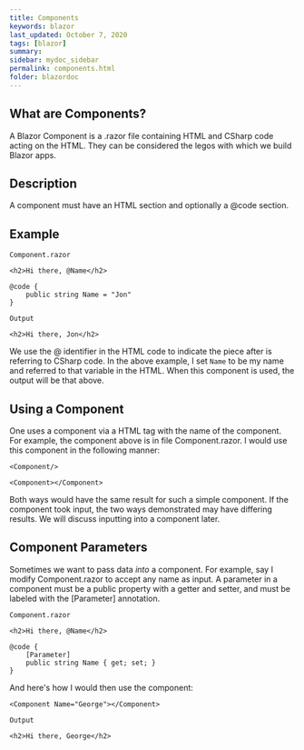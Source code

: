 ```yaml
---
title: Components
keywords: blazor
last_updated: October 7, 2020
tags: [blazor]
summary: 
sidebar: mydoc_sidebar
permalink: components.html
folder: blazordoc
---
```


## What are Components?

A Blazor Component is a .razor file containing HTML and CSharp code acting on the HTML. They can be considered the legos with which we build Blazor apps. 

## Description

A component must have an HTML section and optionally a @code section.

## Example 

```
Component.razor

<h2>Hi there, @Name</h2>

@code {
    public string Name = "Jon"
}
```

```
Output

<h2>Hi there, Jon</h2>
```

We use the @ identifier in the HTML code to indicate the piece after is referring to CSharp code. In the above example, I set `Name` to be my name and referred to that variable in the HTML. When this component is used, the output will be that above.

## Using a Component

One uses a component via a HTML tag with the name of the component. For example, the component above is in file Component.razor. I would use this component in the following manner:

```
<Component/>

<Component></Component>
```

Both ways would have the same result for such a simple component. If the component took input, the two ways demonstrated may have differing results. We will discuss inputting into a component later.

## Component Parameters

Sometimes we want to pass data *into* a component. For example, say I modify Component.razor to accept any name as input. A parameter in a component must be a public property with a getter and setter, and must be labeled with the [Parameter] annotation.

```
Component.razor

<h2>Hi there, @Name</h2>

@code {
    [Parameter]
    public string Name { get; set; }
}
```

And here's how I would then use the component:

```
<Component Name="George"></Component>
```

```
Output

<h2>Hi there, George</h2>
```